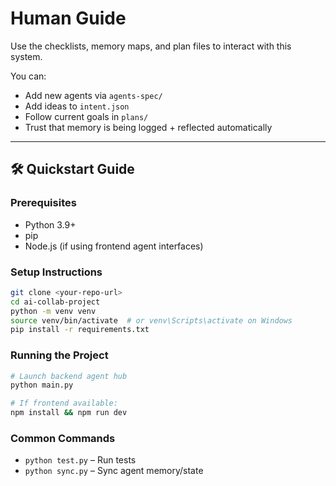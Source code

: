 # Human Guide
Use the checklists, memory maps, and plan files to interact with this system.

You can:
- Add new agents via `agents-spec/`
- Add ideas to `intent.json`
- Follow current goals in `plans/`
- Trust that memory is being logged + reflected automatically


---

## 🛠️ Quickstart Guide

### Prerequisites
- Python 3.9+
- pip
- Node.js (if using frontend agent interfaces)

### Setup Instructions
```bash
git clone <your-repo-url>
cd ai-collab-project
python -m venv venv
source venv/bin/activate  # or venv\Scripts\activate on Windows
pip install -r requirements.txt
```

### Running the Project
```bash
# Launch backend agent hub
python main.py

# If frontend available:
npm install && npm run dev
```

### Common Commands
- `python test.py` – Run tests
- `python sync.py` – Sync agent memory/state
